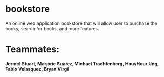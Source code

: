 # bookstore
An online web application bookstore that will allow user to purchase the books, search for books, and more features.

# Teammates: 
**Jermel Stuart, Marjorie Suarez, Michael Trachtenberg, HouyHour Ung, Fabio Velasquez, Bryan Virgil**
